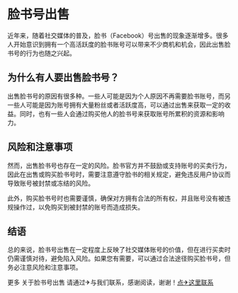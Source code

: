 # 脸书号出售

近年来，随着社交媒体的普及，脸书（Facebook）号出售的现象逐渐增多。很多人开始意识到拥有一个高活跃度的脸书账号可以带来不少商机和机会，因此出售脸书号的行为也随之兴起。

## 为什么有人要出售脸书号？

出售脸书号的原因有很多种。一些人可能是因为个人原因不再需要脸书账号，而另一些人可能是因为账号拥有大量粉丝或者活跃度高，可以通过出售来获取一定的收益。同时，也有一些人会通过购买他人的脸书号来获取账号所累积的资源和影响力。

## 风险和注意事项

然而，出售脸书号也存在一定的风险。脸书官方并不鼓励或支持账号的买卖行为，因此在出售或购买脸书号时，需要注意遵守脸书的相关规定，避免违反用户协议而导致账号被封禁或冻结的风险。

此外，购买脸书号时也需要谨慎，确保对方拥有合法的所有权，并且账号没有被违规操作过，以免购买到被封禁的账号而造成损失。

## 结语

总的来说，脸书号出售在一定程度上反映了社交媒体账号的价值，但在进行买卖时仍需谨慎对待，避免陷入风险。如果您有需要，可以通过合法途径购买脸书号，但务必注意风险和注意事项。

更多 关于脸书号出售 请通过✈与我们联系，感谢阅读，谢谢！[点✈这里联系](https://b.k02.cc)